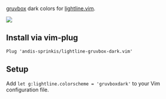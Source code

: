 [gruvbox](https://github.com/gruvbox-community/gruvbox) dark colors for [lightline.vim](https://github.com/itchyny/lightline.vim). 

<img src="https://i.imgur.com/SN59tJL.png" />

## Install via vim-plug

```
Plug 'andis-sprinkis/lightline-gruvbox-dark.vim'
```

## Setup

Add `let g:lightline.colorscheme = 'gruvboxdark'` to your Vim configuration file.
